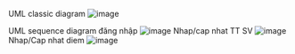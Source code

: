 UML classic diagram
![image](https://github.com/user-attachments/assets/73d93e60-7697-4ee7-84f6-f45568a86cd7)


UML sequence diagram đăng nhập
![image](https://github.com/user-attachments/assets/f6100858-ce12-4747-8de8-36c06c2b4269)
Nhap/cap nhat TT SV
![image](https://github.com/user-attachments/assets/c0e64bd4-ced4-480b-b002-1df78f6a7209)
Nhap/Cap nhat diem
![image](https://github.com/user-attachments/assets/cea4b94c-62ff-4579-b578-ba2d0466dcdf)

